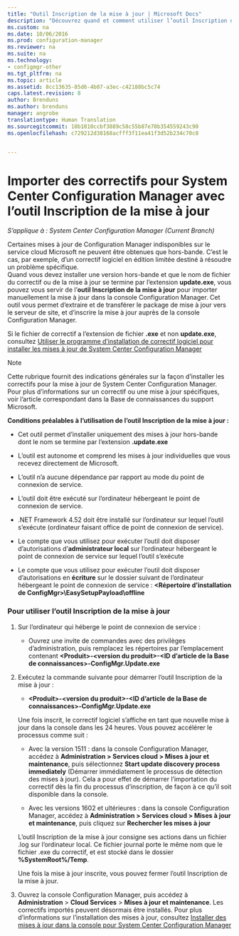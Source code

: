 ```yaml
---
title: "Outil Inscription de la mise à jour | Microsoft Docs"
description: "Découvrez quand et comment utiliser l’outil Inscription de la mise à jour pour importer manuellement une mise à jour dans la console Configuration Manager."
ms.custom: na
ms.date: 10/06/2016
ms.prod: configuration-manager
ms.reviewer: na
ms.suite: na
ms.technology:
- configmgr-other
ms.tgt_pltfrm: na
ms.topic: article
ms.assetid: 8cc13635-85d6-4b07-a3ec-c42188bc5c74
caps.latest.revision: 8
author: Brenduns
ms.author: brenduns
manager: angrobe
translationtype: Human Translation
ms.sourcegitcommit: 10b1010ccbf3889c58c55b87e70b354559243c90
ms.openlocfilehash: c729212d38168acfff3f11ea41f3d52b234c70c8


---
```

# <a name="use-the-update-registration-tool-to-import-hotfixes-to-system-center-configuration-manager"></a>Importer des correctifs pour System Center Configuration Manager avec l’outil Inscription de la mise à jour

*S’applique à : System Center Configuration Manager (Current Branch)*

Certaines mises à jour de Configuration Manager indisponibles sur le service cloud Microsoft ne peuvent être obtenues que hors-bande. C’est le cas, par exemple, d’un correctif logiciel en édition limitée destiné à résoudre un problème spécifique.   
Quand vous devez installer une version hors-bande et que le nom de fichier du correctif ou de la mise à jour se termine par l’extension **update.exe**, vous pouvez vous servir de l’**outil Inscription de la mise à jour** pour importer manuellement la mise à jour dans la console Configuration Manager. Cet outil vous permet d’extraire et de transférer le package de mise à jour vers le serveur de site, et d’inscrire la mise à jour auprès de la console Configuration Manager.  

 Si le fichier de correctif a l’extension de fichier **.exe** et non **update.exe**, consultez [Utiliser le programme d’installation de correctif logiciel pour installer les mises à jour de System Center Configuration Manager](../../../core/servers/manage/use-the-hotfix-installer-to-install-updates.md)  

> [!NOTE]  
>  Cette rubrique fournit des indications générales sur la façon d’installer les correctifs pour la mise à jour de System Center Configuration Manager. Pour plus d’informations sur un correctif ou une mise à jour spécifiques, voir l’article correspondant dans la Base de connaissances du support Microsoft.  

 **Conditions préalables à l’utilisation de l’outil Inscription de la mise à jour :**  

-   Cet outil permet d’installer uniquement des mises à jour hors-bande dont le nom se termine par l’extension **.update.exe**  

-   L’outil est autonome et comprend les mises à jour individuelles que vous recevez directement de Microsoft.  

-   L’outil n’a aucune dépendance par rapport au mode du point de connexion de service.  

-   L’outil doit être exécuté sur l’ordinateur hébergeant le point de connexion de service.  

-   .NET Framework 4.52 doit être installé sur l’ordinateur sur lequel l’outil s’exécute (ordinateur faisant office de point de connexion de service).  

-   Le compte que vous utilisez pour exécuter l’outil doit disposer d’autorisations d’**administrateur local** sur l’ordinateur hébergeant le point de connexion de service sur lequel l’outil s’exécute  

-   Le compte que vous utilisez pour exécuter l’outil doit disposer d’autorisations en **écriture** sur le dossier suivant de l’ordinateur hébergeant le point de connexion de service : **&lt;Répertoire d’installation de ConfigMgr\>\EasySetupPayload\offline**  

### <a name="to-use-the-update-registration-tool"></a>Pour utiliser l’outil Inscription de la mise à jour  

1.  Sur l’ordinateur qui héberge le point de connexion de service :  

    -   Ouvrez une invite de commandes avec des privilèges d’administration, puis remplacez les répertoires par l’emplacement contenant **&lt;Produit\>-&lt;version du produit\>-&lt;ID d’article de la Base de connaissances\>-ConfigMgr.Update.exe**  

2.  Exécutez la commande suivante pour démarrer l’outil Inscription de la mise à jour :  

    -   **&lt;Produit\>-&lt;version du produit\>-&lt;ID d’article de la Base de connaissances\>-ConfigMgr.Update.exe**  

    Une fois inscrit, le correctif logiciel s’affiche en tant que nouvelle mise à jour dans la console dans les 24 heures.  Vous pouvez accélérer le processus comme suit :  

    -   Avec la version 1511 : dans la console Configuration Manager, accédez à **Administration > Services cloud > Mises à jour et maintenance**, puis sélectionnez **Start update discovery process immediately** (Démarrer immédiatement le processus de détection des mises à jour).  Cela a pour effet de démarrer l’importation du correctif dès la fin du processus d’inscription, de façon à ce qu’il soit disponible dans la console.  

    -   Avec les versions 1602 et ultérieures : dans la console Configuration Manager, accédez à **Administration > Services cloud > Mises à jour et maintenance**, puis cliquez sur **Rechercher les mises à jour**  

    L’outil Inscription de la mise à jour consigne ses actions dans un fichier .log sur l’ordinateur local. Ce fichier journal porte le même nom que le fichier .exe du correctif, et est stocké dans le dossier **%SystemRoot%/Temp**.  

     Une fois la mise à jour inscrite, vous pouvez fermer l’outil Inscription de la mise à jour.  

3.  Ouvrez la console Configuration Manager, puis accédez à **Administration** > **Cloud Services** > **Mises à jour et maintenance**. Les correctifs importés peuvent désormais être installés. Pour plus d’informations sur l’installation des mises à jour, consultez [Installer des mises à jour dans la console pour System Center Configuration Manager](../../../core/servers/manage/install-in-console-updates.md)  



<!--HONumber=Dec16_HO3-->


